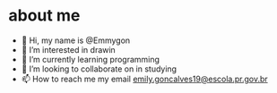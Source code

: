 # about me
- 👋 Hi, my name is @Emmygon
- 👀 I’m interested in drawin
- 🌱 I’m currently learning programming
- 💞️ I’m looking to collaborate on in studying
- 📫 How to reach me my email emily.goncalves19@escola.pr.gov.br

<!---
Emmygon/Emmygon is a ✨ special ✨ repository because its `README.md` (this file) appears on your GitHub profile.
You can click the Preview link to take a look at your changes.
--->
